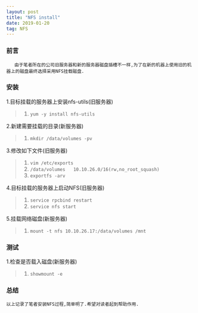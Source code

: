 ```yaml
---
layout: post
title: "NFS install"
date: 2019-01-20 
tag: NFS
---
```


### 前言
    
	   由于笔者所在的公司旧服务器和新的服务器磁盘插槽不一样,为了在新的机器上使用旧的机器上的磁盘最终选择采用NFS挂载磁盘.

### 安装

1.目标挂载的服务器上安装nfs-utils(旧服务器)

> 1. `yum -y install nfs-utils`

2.新建需要挂载的目录(新服务器)

> 1. `mkdir /data/volumes -pv`

3.修改如下文件(旧服务器)

> 1. `vim /etc/exports`
> 2. `/data/volumes   10.10.26.0/16(rw,no_root_squash)`
> 3. `exportfs -arv`

4.目标挂载的服务器上启动NFS(旧服务器)

> 1. `service rpcbind restart`
> 2. `service nfs start`

5.挂载网络磁盘(新服务器)

> 1. `mount -t nfs 10.10.26.17:/data/volumes /mnt`

### 测试

1.检查是否载入磁盘(新服务器)

> 1. `showmount -e`

### 总结

	以上记录了笔者安装NFS过程,简单明了.希望对读者起到帮助作用.
